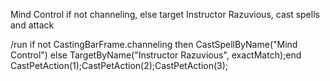 Mind Control if not channeling, else target Instructor Razuvious, cast spells and attack

/run if not CastingBarFrame.channeling then CastSpellByName("Mind Control") else TargetByName("Instructor Razuvious", exactMatch);end CastPetAction(1);CastPetAction(2);CastPetAction(3);